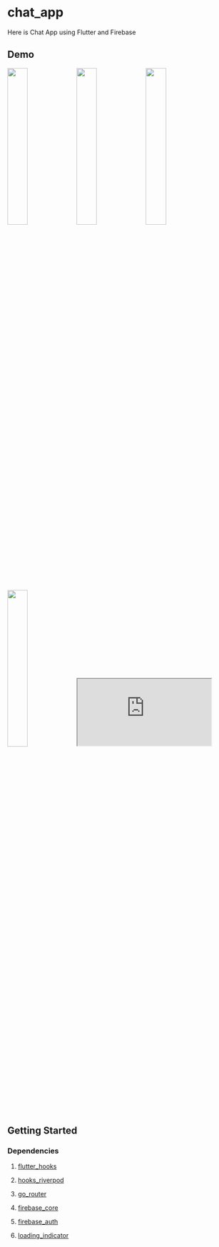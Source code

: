 # chat_app

Here is Chat App using Flutter and Firebase

## Demo

<img src="https://github.com/annvnewwave/chat_app/assets/156050064/27ac501f-6d2e-4186-9691-c871e38dbb56" width="30%">
<img src="https://github.com/annvnewwave/chat_app/assets/156050064/3b21ba3c-e81b-4c20-9082-290553fe0659" width="30%">
<img src="https://github.com/annvnewwave/chat_app/assets/156050064/f3f23d9b-cba6-498a-b250-8bb99874bf436" width="30%">
<img src="https://github.com/annvnewwave/chat_app/assets/156050064/89323469-094d-43f1-8bbb-94f487e170b4" width="30%">

<iframe allowfullscreen="allowfullscreen" src="https://drive.google.com/file/d/1AxSDy0mXZjYxlPÏuKOE0phGL8UM8JVJ9T/view?usp=sharing" ></iframe>

## Getting Started

### Dependencies

1. [flutter_hooks](https://pub.dev/packages/flutter_hooks)

1. [hooks_riverpod](https://pub.dev/packages/hooks_riverpod)

1. [go_router](https://pub.dev/packages/go_router)

1. [firebase_core](https://pub.dev/packages/firebase_core)

1. [firebase_auth](https://pub.dev/packages/firebase_auth)

1. [loading_indicator](https://pub.dev/packages/loading_indicator)
